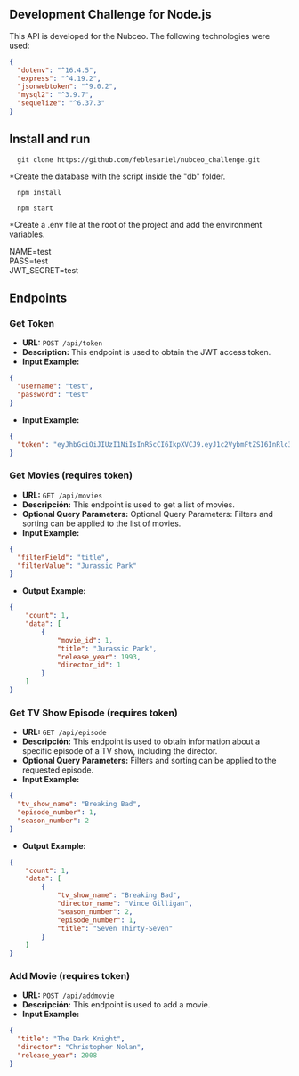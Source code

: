 ## Development Challenge for Node.js

This API is developed for the Nubceo. The following technologies were used:

```json
{
  "dotenv": "^16.4.5",
  "express": "^4.19.2",
  "jsonwebtoken": "^9.0.2",
  "mysql2": "^3.9.7",
  "sequelize": "^6.37.3"
}
```

## Install and run

```
  git clone https://github.com/feblesariel/nubceo_challenge.git
```

*Create the database with the script inside the "db" folder.

```
  npm install 
```
```
  npm start    
```

*Create a .env file at the root of the project and add the environment variables.

NAME=test<br>
PASS=test<br>
JWT_SECRET=test

## Endpoints

### Get Token

- **URL:** `POST /api/token`
- **Description:** This endpoint is used to obtain the JWT access token.
- **Input Example:**
```json
{
  "username": "test",
  "password": "test"
}
```
- **Input Example:**
```json
{
  "token": "eyJhbGciOiJIUzI1NiIsInR5cCI6IkpXVCJ9.eyJ1c2VybmFtZSI6InRlc3R1c2VyIiwiaWF0IjoxNjI2NDc1OTM3LCJleHAiOjE2MjY0NzU5NzN9.9dFdTWycMCw-M7jAIXmGYg9NBKMQY0vFqfvCN2WPL5E"
}
```

### Get Movies (requires token)

- **URL:** `GET /api/movies`
- **Descripción:** This endpoint is used to get a list of movies.
- **Optional Query Parameters:** Optional Query Parameters: Filters and sorting can be applied to the list of movies.
- **Input Example:**
```json
{
  "filterField": "title",
  "filterValue": "Jurassic Park"
}
```
- **Output Example:**
```json
{
    "count": 1,
    "data": [
        {
            "movie_id": 1,
            "title": "Jurassic Park",
            "release_year": 1993,
            "director_id": 1
        }
    ]
}
```

### Get TV Show Episode (requires token)

- **URL:** `GET /api/episode`
- **Descripción:** This endpoint is used to obtain information about a specific episode of a TV show, including the director.
- **Optional Query Parameters:** Filters and sorting can be applied to the requested episode.
- **Input Example:**
```json
{
  "tv_show_name": "Breaking Bad",
  "episode_number": 1,
  "season_number": 2
}
```
- **Output Example:**
```json
{
    "count": 1,
    "data": [
        {
            "tv_show_name": "Breaking Bad",
            "director_name": "Vince Gilligan",
            "season_number": 2,
            "episode_number": 1,
            "title": "Seven Thirty-Seven"
        }
    ]
}
```

### Add Movie (requires token)

- **URL:** `POST /api/addmovie`
- **Descripción:** This endpoint is used to add a movie.
- **Input Example:**
```json
{
  "title": "The Dark Knight",
  "director": "Christopher Nolan",
  "release_year": 2008
}

```